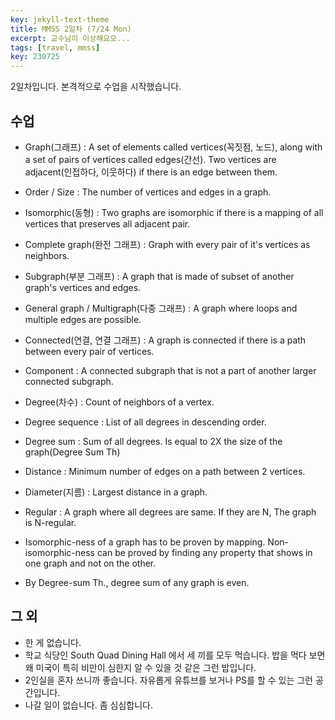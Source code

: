 ```yaml
---
key: jekyll-text-theme
title: MMSS 2일차 (7/24 Mon)
excerpt: 교수님이 이상해요오...
tags: [travel, mmss]
key: 230725
---
```

2일차입니다. 본격적으로 수업을 시작했습니다. 
## 수업
- Graph(그래프) : A set of elements called vertices(꼭짓점, 노드), along with a set of pairs of vertices called edges(간선). Two vertices are adjacent(인접하다, 이웃하다) if there is an edge between them.
- Order / Size : The number of vertices and edges in a graph.
- Isomorphic(동형) : Two graphs are isomorphic if there is a mapping of all vertices that preserves all adjacent pair.
- Complete graph(완전 그래프) : Graph with every pair of it's vertices as neighbors.
- Subgraph(부분 그래프) : A graph that is made of subset of another graph's vertices and edges.
- General graph / Multigraph(다중 그래프) : A graph where loops and multiple edges are possible.
- Connected(연결, 연결 그래프) : A graph is connected if there is a path between every pair of vertices.
- Component : A connected subgraph that is not a part of another larger connected subgraph.
- Degree(차수) : Count of neighbors of a vertex.
- Degree sequence : List of all degrees in descending order.
- Degree sum : Sum of all degrees. Is equal to 2X the size of the graph(Degree Sum Th)
- Distance : Minimum number of edges on a path between 2 vertices.
- Diameter(지름) : Largest distance in a graph.
- Regular : A graph where all degrees are same. If they are N, The graph is N-regular.

- Isomorphic-ness of a graph has to be proven by mapping. Non-isomorphic-ness can be proved by finding any property that shows in one graph and not on the other.
- By Degree-sum Th., degree sum of any graph is even.

## 그 외
- 한 게 없습니다.
- 학교 식당인 South Quad Dining Hall 에서 세 끼를 모두 먹습니다. 밥을 먹다 보면 왜 미국이 특히 비만이 심한지 알 수 있을 것 같은 그런 밥입니다.
- 2인실을 혼자 쓰니까 좋습니다. 자유롭게 유튜브를 보거나 PS를 할 수 있는 그런 공간입니다.
- 나갈 일이 없습니다. 좀 심심합니다.
